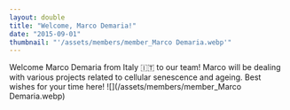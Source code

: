```yaml
---
layout: double
title: "Welcome, Marco Demaria!"
date: "2015-09-01"
thumbnail: "'/assets/members/member_Marco Demaria.webp'"
---
```

 Welcome Marco Demaria from Italy 🇮🇹 to our team! Marco will be dealing with various projects related to cellular senescence and ageing. Best wishes for your time here!
 ![](/assets/members/member_Marco Demaria.webp)

 